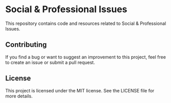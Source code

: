 # Social & Professional Issues
This repository contains code and resources related to Social & Professional Issues.

## Contributing
If you find a bug or want to suggest an improvement to this project, feel free to create an issue or submit a pull request.

## License
This project is licensed under the MIT license. See the LICENSE file for more details.
